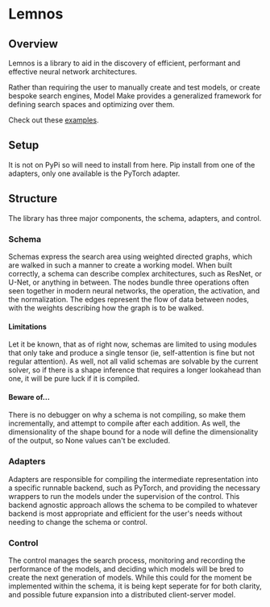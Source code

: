 # Lemnos 

## Overview

Lemnos is a library to aid in the discovery of efficient, performant and effective neural network architectures.

Rather than requiring the user to manually create and test models, or create bespoke search engines,
Model Make provides a generalized framework for defining search spaces and optimizing over them.

Check out these [examples](examples).

## Setup 

It is not on PyPi so will need to install from here.
Pip install from one of the adapters, only one available is the PyTorch adapter.

## Structure

The library has three major components, the schema, adapters, and control.

### Schema

Schemas express the search area using weighted directed graphs, which are walked in such a manner to create a working model. 
When built correctly, a schema can describe complex architectures, such as ResNet, or U-Net, or anything in between. 
The nodes bundle three operations often seen together in modern neural networks, the operation, the activation, and the normalization.
The edges represent the flow of data between nodes, with the weights describing how the graph is to be walked.

#### Limitations

Let it be known, that as of right now, schemas are limited to using modules that only take and produce a single tensor 
(ie, self-attention is fine but not regular attention).
As well, not all valid schemas are solvable by the current solver,
so if there is a shape inference that requires a longer lookahead than one, it will be pure luck if it is compiled.

#### Beware of...  

There is no debugger on why a schema is not compiling, so make them incrementally, and attempt to compile after each addition.
As well, the dimensionality of the shape bound for a node will define the dimensionality of the output, so None values can't be excluded.

### Adapters

Adapters are responsible for compiling the intermediate representation into a specific runnable backend, such as PyTorch,
and providing the necessary wrappers to run the models under the supervision of the control.
This backend agnostic approach allows the schema to be compiled to whatever backend is most appropriate 
and efficient for the user's needs without needing to change the schema or control.

### Control

The control manages the search process, monitoring and recording the performance of the models,
and deciding which models will be bred to create the next generation of models.
While this could for the moment be implemented within the schema, it is being kept seperate for for both clarity,
and possible future expansion into a distributed client-server model.
